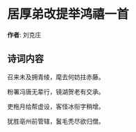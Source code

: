 # 居厚弟改提举鸿禧一首

**作者**: 刘克庄

## 诗词内容

召来未及拥青绫，麾去何妨拄赤藤。

粉署冯唐无辈行，镜湖贺老有交承。

吏柂月给帮虚设，客怪冰衔字稍增。

犹胜亳州前管辖，鬒毛秃尽欲归僧。

